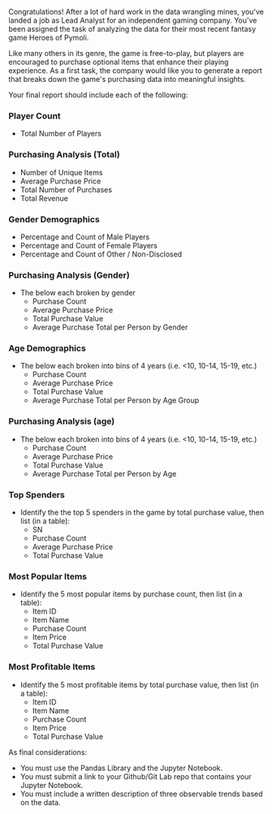 Congratulations! After a lot of hard work in the data wrangling mines, you've landed a job as Lead Analyst for an independent gaming company. You've been assigned the task of analyzing the data for their most recent fantasy game Heroes of Pymoli.

Like many others in its genre, the game is free-to-play, but players are encouraged to purchase optional items that enhance their playing experience. As a first task, the company would like you to generate a report that breaks down the game's purchasing data into meaningful insights.

Your final report should include each of the following:

### Player Count

- Total Number of Players

### Purchasing Analysis (Total)

- Number of Unique Items
- Average Purchase Price
- Total Number of Purchases
- Total Revenue

### Gender Demographics

- Percentage and Count of Male Players
- Percentage and Count of Female Players
- Percentage and Count of Other / Non-Disclosed

### Purchasing Analysis (Gender)

- The below each broken by gender
  - Purchase Count
  - Average Purchase Price
  - Total Purchase Value
  - Average Purchase Total per Person by Gender

### Age Demographics

- The below each broken into bins of 4 years (i.e. &lt;10, 10-14, 15-19, etc.)
  - Purchase Count
  - Average Purchase Price
  - Total Purchase Value
  - Average Purchase Total per Person by Age Group

### Purchasing Analysis (age)

- The below each broken into bins of 4 years (i.e. &lt;10, 10-14, 15-19, etc.)
  - Purchase Count
  - Average Purchase Price
  - Total Purchase Value
  - Average Purchase Total per Person by Age

### Top Spenders

- Identify the the top 5 spenders in the game by total purchase value, then list (in a table):
  - SN
  - Purchase Count
  - Average Purchase Price
  - Total Purchase Value

### Most Popular Items

- Identify the 5 most popular items by purchase count, then list (in a table):
  - Item ID
  - Item Name
  - Purchase Count
  - Item Price
  - Total Purchase Value

### Most Profitable Items

- Identify the 5 most profitable items by total purchase value, then list (in a table):
  - Item ID
  - Item Name
  - Purchase Count
  - Item Price
  - Total Purchase Value

As final considerations:

- You must use the Pandas Library and the Jupyter Notebook.
- You must submit a link to your Github/Git Lab repo that contains your Jupyter Notebook.
- You must include a written description of three observable trends based on the data.
